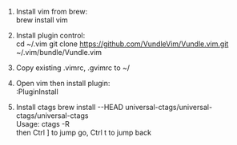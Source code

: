 1. Install vim from brew:  
brew install vim  

2. Install plugin control:  
cd ~/.vim
git clone https://github.com/VundleVim/Vundle.vim.git ~/.vim/bundle/Vundle.vim  

3. Copy existing .vimrc, .gvimrc to ~/

4. Open vim then install plugin:  
:PluginInstall

5. Install ctags
brew install --HEAD universal-ctags/universal-ctags/universal-ctags  
Usage: ctags -R    
then Ctrl ] to jump go, Ctrl t to jump back




